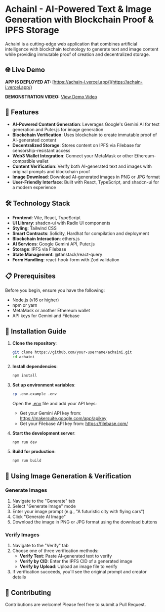 # AchainI - AI-Powered Text & Image Generation with Blockchain Proof & IPFS Storage

AchainI is a cutting-edge web application that combines artificial intelligence with blockchain technology to generate text and image content while providing immutable proof of creation and decentralized storage.

## 🌐 Live Demo

**APP IS DEPLOYED AT:** [https://achain-i.vercel.app/](https://achain-i.vercel.app/)

**DEMONSTRATION VIDEO:** [View Demo Video](https://youtu.be/CYs-PhjFylo)

## 🚀 Features

- **AI-Powered Content Generation**: Leverages Google's Gemini AI for text generation and Puter.js for image generation
- **Blockchain Verification**: Uses blockchain to create immutable proof of AI-generated content
- **Decentralized Storage**: Stores content on IPFS via Filebase for censorship-resistant access
- **Web3 Wallet Integration**: Connect your MetaMask or other Ethereum-compatible wallet
- **Content Verification**: Verify both AI-generated text and images with original prompts and blockchain proof
- **Image Download**: Download AI-generated images in PNG or JPG format
- **User-Friendly Interface**: Built with React, TypeScript, and shadcn-ui for a modern experience

## 🛠️ Technology Stack

- **Frontend**: Vite, React, TypeScript
- **UI Library**: shadcn-ui with Radix UI components
- **Styling**: Tailwind CSS
- **Smart Contracts**: Solidity, Hardhat for compilation and deployment
- **Blockchain Interaction**: ethers.js
- **AI Services**: Google Gemini API, Puter.js
- **Storage**: IPFS via Filebase
- **State Management**: @tanstack/react-query
- **Form Handling**: react-hook-form with Zod validation

## 📋 Prerequisites

Before you begin, ensure you have the following:
- Node.js (v16 or higher)
- npm or yarn
- MetaMask or another Ethereum wallet
- API keys for Gemini and Filebase

## 📖 Installation Guide

1. **Clone the repository**:
   ```bash
   git clone https://github.com/your-username/achaini.git
   cd achaini
   ```

2. **Install dependencies**:
   ```bash
   npm install
   ```

3. **Set up environment variables**:
   ```bash
   cp .env.example .env
   ```
   Open the [.env](file:///c:/Users/shlok/repos/AchainI/.env) file and add your API keys:
   - Get your Gemini API key from: https://makersuite.google.com/app/apikey
   - Get your Filebase API key from: https://filebase.com/

4. **Start the development server**:
   ```bash
   npm run dev
   ```

5. **Build for production**:
   ```bash
   npm run build
   ```

## 🎨 Using Image Generation & Verification

### Generate Images
1. Navigate to the "Generate" tab
2. Select "Generate Image" mode
3. Enter your image prompt (e.g., "A futuristic city with flying cars")
4. Click "Generate AI Image"
5. Download the image in PNG or JPG format using the download buttons

### Verify Images
1. Navigate to the "Verify" tab
2. Choose one of three verification methods:
   - **Verify Text**: Paste AI-generated text to verify
   - **Verify by CID**: Enter the IPFS CID of a generated image
   - **Verify by Upload**: Upload an image file to verify
3. If verification succeeds, you'll see the original prompt and creator details

## 🤝 Contributing

Contributions are welcome! Please feel free to submit a Pull Request.